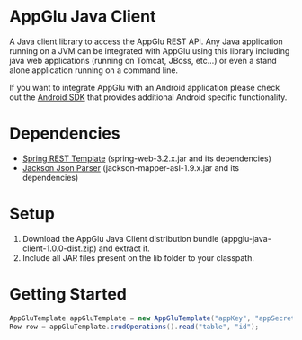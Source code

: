 # AppGlu Java Client

A Java client library to access the AppGlu REST API. 
Any Java application running on a JVM can be integrated with AppGlu using this library including java web applications (running on Tomcat, JBoss, etc...) or even a stand alone application running on a command line.

If you want to integrate AppGlu with an Android application please check out the [Android SDK](https://github.com/appglu/appglu-androidsdk/tree/master/appglu-android-sdk) that provides additional Android specific functionality.

# Dependencies

* [Spring REST Template](http://www.springsource.org/spring-framework) (spring-web-3.2.x.jar and its dependencies)
* [Jackson Json Parser](http://jackson.codehaus.org) (jackson-mapper-asl-1.9.x.jar and its dependencies)

# Setup

1. Download the AppGlu Java Client distribution bundle (appglu-java-client-1.0.0-dist.zip) and extract it.
2. Include all JAR files present on the lib folder to your classpath.

# Getting Started

```java
AppGluTemplate appGluTemplate = new AppGluTemplate("appKey", "appSecret");
Row row = appGluTemplate.crudOperations().read("table", "id");
```
